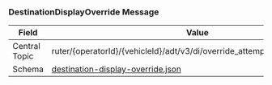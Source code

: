 ### DestinationDisplayOverride Message
| Field         | Value                                                                                                                         |
|---------------|-------------------------------------------------------------------------------------------------------------------------------|
| Central Topic | ruter/{operatorId}/{vehicleId}/adt/v3/di/override_attempt/destination_display                                                 |
| Schema        | [ destination-display-override.json ](json-schemas/di/override_attempt/destination_display/destination-display-override.json) |
